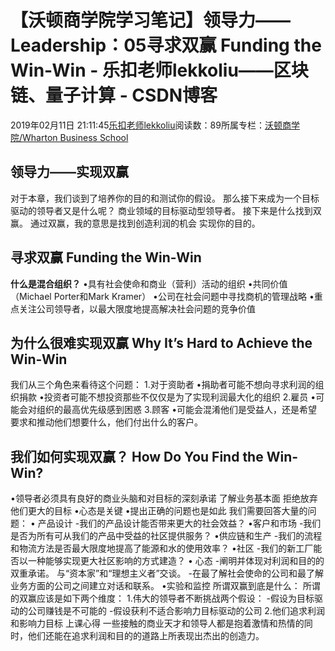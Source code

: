 
# 【沃顿商学院学习笔记】领导力——Leadership：05寻求双赢 Funding the Win-Win - 乐扣老师lekkoliu——区块链、量子计算 - CSDN博客

2019年02月11日 21:11:45[乐扣老师lekkoliu](https://me.csdn.net/lsttoy)阅读数：89所属专栏：[沃顿商学院/Wharton Business School](https://blog.csdn.net/column/details/33347.html)



## 领导力——实现双赢
对于本章，我们谈到了培养你的目的和测试你的假设。 那么接下来成为一个目标驱动的领导者又是什么呢？ 商业领域的目标驱动型领导者。 接下来是什么找到双赢。 通过双赢，我的意思是找到创造利润的机会 实现你的目的。
## 寻求双赢 Funding the Win-Win
**什么是混合组织？**
•具有社会使命和商业（营利）活动的组织
•共同价值（Michael Porter和Mark Kramer）
•公司在社会问题中寻找商机的管理战略
•重点关注公司领导者，以最大限度地提高解决社会问题的竞争价值
## 为什么很难实现双赢 Why It’s Hard to Achieve the Win-Win
我们从三个角色来看待这个问题：
1.对于资助者
•捐助者可能不想向寻求利润的组织捐款
•投资者可能不想投资那些不仅仅是为了实现利润最大化的组织
2.雇员
•可能会对组织的最高优先级感到困惑
3.顾客
•可能会混淆他们是受益人，还是希望要求和推动他们想要什么，他们付出什么的客户。
## 我们如何实现双赢？ How Do You Find the Win-Win?
•领导者必须具有良好的商业头脑和对目标的深刻承诺
了解业务基本面
拒绝放弃他们更大的目标
•心态是关键
•提出正确的问题也是如此
我们需要回答大量的问题：
• 产品设计
-我们的产品设计能否带来更大的社会效益？
•客户和市场
-我们是否为所有可从我们的产品中受益的社区提供服务？
•供应链和生产
-我们的流程和物流方法是否最大限度地提高了能源和水的使用效率？
•社区
-我们的新工厂能否以一种能够实现更大社区影响的方式建造？
• 心态
-阐明并体现对利润和目的的双重承诺。 与“资本家”和“理想主义者”交谈。
-在最了解社会使命的公司和最了解业务方面的公司之间建立对话和联系。
•实验和监控
所谓双赢到底是什么：
所谓的双赢应该是如下两个维度：
1.伟大的领导者不断挑战两个假设：
-假设为目标驱动的公司赚钱是不可能的
-假设获利不适合影响力目标驱动的公司
2.他们追求利润和影响力目标
上课心得
一些接触的商业天才和领导人都是抱着激情和热情的同时，他们还能在追求利润和目的的道路上所表现出杰出的创造力。

